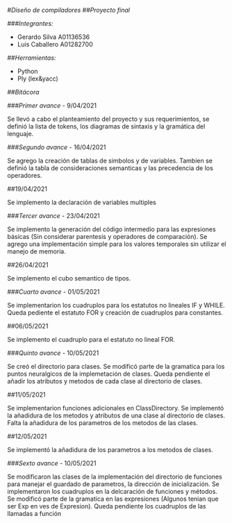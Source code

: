 #*Diseño de compiladores*
##*Proyecto final*

###*Integrantes:*
- Gerardo Silva A01136536
- Luis Caballero A01282700

##*Herramientas:*
- Python 
- Ply (lex&yacc)

##*Bitácora*

###*Primer avance* - 9/04/2021

Se llevó a cabo el planteamiento del proyecto y sus requerimientos, se definió la lista de tokens, los diagramas de sintaxis y la gramática del lenguaje.

###*Segundo avance* - 16/04/2021

Se agrego la creación de tablas de simbolos y de variables. Tambien se definió la tabla de consideraciones semanticas y las precedencia de los operadores.


##19/04/2021

Se implemento la declaración de variables multiples 

###*Tercer avance* - 23/04/2021

Se implemento la generación del código intermedio para las expresiones básicas (Sin considerar parentesis y operadores de comparación). Se agrego una implementación simple para los valores temporales sin utilizar el manejo de memoria.

##26/04/2021

Se implemento el cubo semantico de tipos.

###*Cuarto avance* - 01/05/2021

Se implementarion los cuadruplos para los estatutos no lineales IF y WHILE. Queda pediente el estatuto FOR y creación de cuadruplos para constantes.    

##06/05/2021

Se implemento el cuadruplo para el estatuto no lineal FOR.

###*Quinto avance* - 10/05/2021

Se creó el directorio para clases. Se modificó parte de la gramatica para los puntos neuralgicos de la implemetación de clases. Queda pendiente el añadir los atributos y metodos de cada clase al directorio de clases.

##11/05/2021

Se implementarion funciones adicionales en ClassDirectory. Se implementó la añadidura de los metodos y atributos de una clase al directorio de clases. Falta la añadidura de los parametros de los metodos de las clases.

##12/05/2021

Se implementó la añadidura de los parametros a los metodos de clases. 

###*Sexto avance* - 10/05/2021

Se modificaron las clases de la implementación del directorio de funciones para manejar el guardado de parametros, la dirección de inicialización. Se implementaron los cuadruplos en la delcaración de funciones y métodos. Se modificó parte de la gramatica en las expresiones (Algunos tenian que ser Exp en ves de Expresion). Queda pendiente los cuadruplos de las llamadas a función